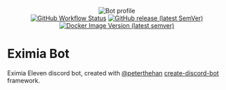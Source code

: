 <p align="center">
  <img alt="Bot profile" src="https://raw.githubusercontent.com/EximiaStudios/eximiabot/master/asssets/bot-profile.png">
  <br>
  <a href="https://github.com/EximiaStudios/eximiabot/actions"><img alt="GitHub Workflow Status" src="https://img.shields.io/github/workflow/status/eximiastudios/eximiabot/Build & Push?style=flat-square"></a>
  <a href="https://github.com/EximiaStudios/eximiabot/releases"><img alt="GitHub release (latest SemVer)" src="https://img.shields.io/github/v/release/eximiastudios/eximiabot?label=GitHub&style=flat-square"></a>
  <a href="https://hub.docker.com/r/eximiastudios/eximiabot"><img alt="Docker Image Version (latest semver)" src="https://img.shields.io/docker/v/eximiastudios/eximiabot?label=Docker&style=flat-square"></a>
</p>

# Eximia Bot

Eximia Eleven discord bot, created with [@peterthehan](https://github.com/peterthehan) [create-discord-bot](https://github.com/peterthehan/create-discord-bot) framework.
